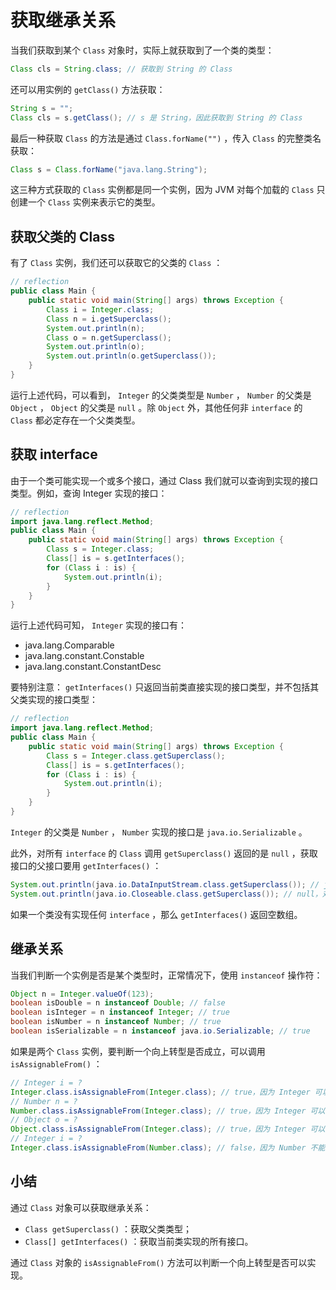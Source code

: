 # **获取继承关系**

当我们获取到某个 `Class` 对象时，实际上就获取到了一个类的类型：

```java
Class cls = String.class; // 获取到 String 的 Class
```

还可以用实例的 `getClass()` 方法获取：

```java
String s = "";
Class cls = s.getClass(); // s 是 String，因此获取到 String 的 Class
```

最后一种获取 `Class` 的方法是通过 `Class.forName("")` ，传入 `Class` 的完整类名获取：

```java
Class s = Class.forName("java.lang.String");
```

这三种方式获取的 `Class` 实例都是同一个实例，因为 JVM 对每个加载的 `Class` 只创建一个 `Class` 实例来表示它的类型。

## 获取父类的 Class

有了 `Class` 实例，我们还可以获取它的父类的 `Class` ：

```java
// reflection
public class Main {
    public static void main(String[] args) throws Exception {
        Class i = Integer.class;
        Class n = i.getSuperclass();
        System.out.println(n);
        Class o = n.getSuperclass();
        System.out.println(o);
        System.out.println(o.getSuperclass());
    }
}
```

运行上述代码，可以看到， `Integer` 的父类类型是 `Number` ， `Number` 的父类是 `Object` ， `Object` 的父类是 `null` 。除 `Object` 外，其他任何非 `interface` 的 `Class` 都必定存在一个父类类型。

## 获取 interface

由于一个类可能实现一个或多个接口，通过 Class 我们就可以查询到实现的接口类型。例如，查询 Integer 实现的接口：

```java
// reflection
import java.lang.reflect.Method;
public class Main {
    public static void main(String[] args) throws Exception {
        Class s = Integer.class;
        Class[] is = s.getInterfaces();
        for (Class i : is) {
            System.out.println(i);
        }
    }
}
```

运行上述代码可知， `Integer` 实现的接口有：

- java.lang.Comparable
- java.lang.constant.Constable
- java.lang.constant.ConstantDesc


要特别注意： `getInterfaces()` 只返回当前类直接实现的接口类型，并不包括其父类实现的接口类型：

```java
// reflection
import java.lang.reflect.Method;
public class Main {
    public static void main(String[] args) throws Exception {
        Class s = Integer.class.getSuperclass();
        Class[] is = s.getInterfaces();
        for (Class i : is) {
            System.out.println(i);
        }
    }
}
```

`Integer` 的父类是 `Number` ， `Number` 实现的接口是 `java.io.Serializable` 。

此外，对所有 `interface` 的 `Class` 调用 `getSuperclass()` 返回的是 `null` ，获取接口的父接口要用 `getInterfaces()` ：

```java
System.out.println(java.io.DataInputStream.class.getSuperclass()); // java.io.FilterInputStream，因为 DataInputStream 继承自 FilterInputStream
System.out.println(java.io.Closeable.class.getSuperclass()); // null，对接口调用 getSuperclass() 总是返回 null，获取接口的父接口要用 getInterfaces()
```

如果一个类没有实现任何 `interface` ，那么 `getInterfaces()` 返回空数组。

## 继承关系

当我们判断一个实例是否是某个类型时，正常情况下，使用 `instanceof` 操作符：

```java
Object n = Integer.valueOf(123);
boolean isDouble = n instanceof Double; // false
boolean isInteger = n instanceof Integer; // true
boolean isNumber = n instanceof Number; // true
boolean isSerializable = n instanceof java.io.Serializable; // true
```

如果是两个 `Class` 实例，要判断一个向上转型是否成立，可以调用 `isAssignableFrom()` ：

```java
// Integer i = ?
Integer.class.isAssignableFrom(Integer.class); // true，因为 Integer 可以赋值给 Integer
// Number n = ?
Number.class.isAssignableFrom(Integer.class); // true，因为 Integer 可以赋值给 Number
// Object o = ?
Object.class.isAssignableFrom(Integer.class); // true，因为 Integer 可以赋值给 Object
// Integer i = ?
Integer.class.isAssignableFrom(Number.class); // false，因为 Number 不能赋值给 Integer
```


## 小结

通过 `Class` 对象可以获取继承关系：
- `Class getSuperclass()` ：获取父类类型；
- `Class[] getInterfaces()` ：获取当前类实现的所有接口。


通过 `Class` 对象的 `isAssignableFrom()` 方法可以判断一个向上转型是否可以实现。


